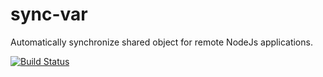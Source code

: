 # sync-var
Automatically synchronize shared object for remote NodeJs applications.

[![Build Status](https://travis-ci.com/Acanguven/sync-var.svg?branch=master)](https://travis-ci.com/Acanguven/sync-var)
